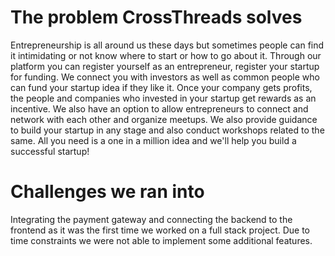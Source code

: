 
# The problem CrossThreads solves

Entrepreneurship is all around us these days but sometimes people can find it intimidating or not know where to start or how to go about it. Through our platform you can register yourself as an entrepreneur, register your startup for funding. We connect you with investors as well as common people who can fund your startup idea if they like it. Once your company gets profits, the people and companies who invested in your startup get rewards as an incentive. We also have an option to allow entrepreneurs to connect and network with each other and organize meetups. We also provide guidance to build your startup in any stage and also conduct workshops related to the same. All you need is a one in a million idea and we'll help you build a successful startup!

# Challenges we ran into

Integrating the payment gateway and connecting the backend to the frontend as it was the first time we worked on a full stack project. Due to time constraints we were not able to implement some additional features.

```
